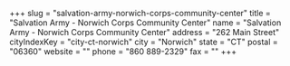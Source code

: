 +++
slug = "salvation-army-norwich-corps-community-center"
title = "Salvation Army - Norwich Corps Community Center"
name = "Salvation Army - Norwich Corps Community Center"
address = "262 Main Street"
cityIndexKey = "city-ct-norwich"
city = "Norwich"
state = "CT"
postal = "06360"
website = ""
phone = "860 889-2329"
fax = ""
+++
